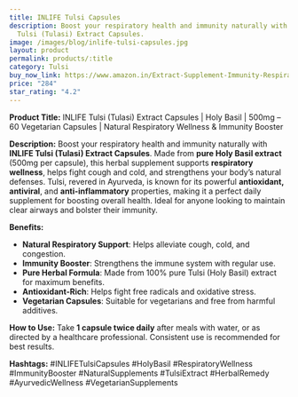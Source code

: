 ```yaml
---
title: INLIFE Tulsi Capsules
description: Boost your respiratory health and immunity naturally with INLIFE
  Tulsi (Tulasi) Extract Capsules.
image: /images/blog/inlife-tulsi-capsules.jpg
layout: product
permalink: products/:title
category: Tulsi
buy_now_link: https://www.amazon.in/Extract-Supplement-Immunity-Respiratory-Wellness/dp/B08DYC45PS/ref=sxin_16_pa_sp_search_thematic_sspa?content-id=amzn1.sym.5f0af06c-b5c9-4e71-bd04-2954cdf89bd6%3Aamzn1.sym.5f0af06c-b5c9-4e71-bd04-2954cdf89bd6&tag=m0150-21
price: "284"
star_rating: "4.2"
---
```

**Product Title:** INLIFE Tulsi (Tulasi) Extract Capsules | Holy Basil | 500mg – 60 Vegetarian Capsules | Natural Respiratory Wellness & Immunity Booster

**Description:**
Boost your respiratory health and immunity naturally with **INLIFE Tulsi (Tulasi) Extract Capsules**. Made from **pure Holy Basil extract** (500mg per capsule), this herbal supplement supports **respiratory wellness**, helps fight cough and cold, and strengthens your body’s natural defenses. Tulsi, revered in Ayurveda, is known for its powerful **antioxidant, antiviral**, and **anti-inflammatory** properties, making it a perfect daily supplement for boosting overall health. Ideal for anyone looking to maintain clear airways and bolster their immunity.

**Benefits:**
- **Natural Respiratory Support**: Helps alleviate cough, cold, and congestion.
- **Immunity Booster**: Strengthens the immune system with regular use.
- **Pure Herbal Formula**: Made from 100% pure Tulsi (Holy Basil) extract for maximum benefits.
- **Antioxidant-Rich**: Helps fight free radicals and oxidative stress.
- **Vegetarian Capsules**: Suitable for vegetarians and free from harmful additives.

**How to Use:**
Take **1 capsule twice daily** after meals with water, or as directed by a healthcare professional. Consistent use is recommended for best results.

**Hashtags:**
#INLIFETulsiCapsules #HolyBasil #RespiratoryWellness #ImmunityBooster #NaturalSupplements #TulsiExtract #HerbalRemedy #AyurvedicWellness #VegetarianSupplements
